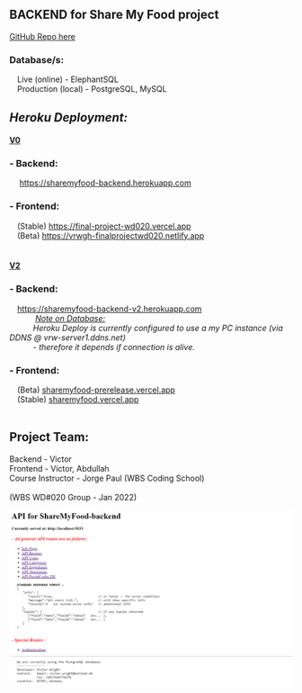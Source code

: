 ## BACKEND for Share My Food project

<a href="https://github.com/vrw-GH/sharemyfood-backend/tree/main-v2" target="_blank">GitHub Repo here</a>

<h3>Database/s:</h3> 
  &emsp;Live (online) - ElephantSQL  <br>
  &emsp;Production (local) - PostgreSQL, MySQL
<br>

## <i>Heroku Deployment:</i>

<h4><u>V0</u></h4>
<h3>- Backend:</h3>
  &emsp; <a href="https://sharemyfood-backend.herokuapp.com" target="_blank">https://sharemyfood-backend.herokuapp.com</a>
  <br>
<h3>- Frontend:</h3>
  &emsp;(Stable) <a href="https://final-project-wd020.vercel.app" target="_blank">https://final-project-wd020.vercel.app</a>
  <br>
  &emsp;(Beta) <a href="https://vrwgh-finalprojectwd020.netlify.app" target="_blank">https://vrwgh-finalprojectwd020.netlify.app</a>
  <br>
<br>
<h4><u>V2</u></h4>
<h3>- Backend:</h3>
&emsp;<a href="https://sharemyfood-backend-v2.herokuapp.com" target="_blank">https://sharemyfood-backend-v2.herokuapp.com</a>
<br>
  &emsp;&emsp;&emsp; <u><i>Note on Database:</i></u>
  <br>
  &emsp;&emsp;&emsp;<i>Heroku Deploy is currently configured to use a my PC instance (via DDNS @ vrw-server1.ddns.net)</i>
  <br>
  &emsp;&emsp;&emsp;- <i>therefore it depends if connection is alive.</i>
  <br>
<h3>- Frontend:</h3>
  &emsp;(Beta) <a href="https://sharemyfood-prerelease.vercel.app" target="_blank">sharemyfood-prerelease.vercel.app</a><br>
  &emsp;(Stable) <a href="https://sharemyfood-prerelease.vercel.app" target="_blank">sharemyfood.vercel.app</a><br>
<br>

## Project Team:

Backend - Victor<br>
Frontend - Victor, Abdullah<br>
Course Instructor - Jorge Paul (WBS Coding School)<br>
<br>
(WBS WD#020 Group - Jan 2022)<br>

![](https://github.com/vrw-GH/sharemyfood-backend/blob/12df2b5f36d617ee408eef435e23ad8db9da5987/public/site_img.png)
